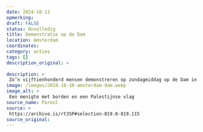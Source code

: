 ```yaml
---
date: 2024-10-13
opmerking: 
draft: FALSE
status: Onvolledig
title: Demonstratie op de Dam
location: Amsterdam
coordinates: 
category: acties
tags: []
description_original: > 
 
description: > 
 Zo’n vijftienhonderd mensen demonstreren op zondagmiddag op de Dam in Amsterdam tegen het nietsontziende geweld in Gaza.
image: /images/2024-10-10-amsterdam-dam.webp
image_alt: > 
 Een menigte met borden en een Palestijnse vlag
source_name: Parool
source: > 
 https://archive.is/rt3SP#selection-819.0-819.115
source_original: 
---
```

